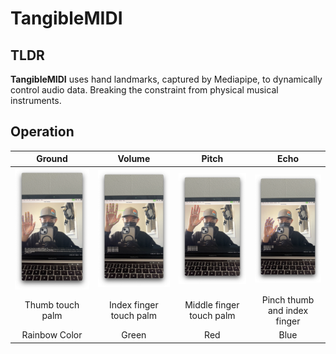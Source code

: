 # TangibleMIDI

## TLDR
**TangibleMIDI** uses hand landmarks, captured by Mediapipe, to dynamically control audio data. Breaking the constraint from physical musical instruments.

## Operation
| Ground | Volume | Pitch | Echo |
|:-------:|:-------:|:-------:|:-------:|
| ![Ground](misc/Ground.png) | ![Volume](misc/Volume.png) | ![Pitch](misc/Pitch.png) | ![Echo](misc/Echo.png) |
| Thumb touch palm | Index finger touch palm | Middle finger touch palm | Pinch thumb and index finger |
| Rainbow Color | Green | Red | Blue | 